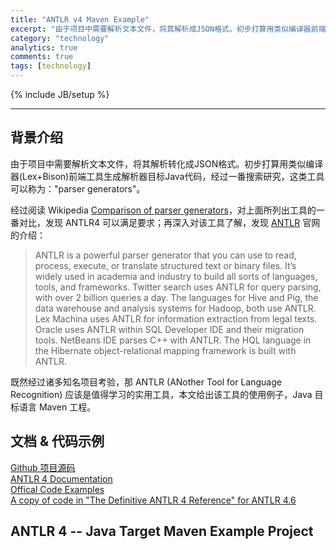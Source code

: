 ```yaml
---
title: "ANTLR v4 Maven Example"
excerpt: "由于项目中需要解析文本文件，将其解析成JSON格式。初步打算用类似编译器前端工具生成解析器目标Java代码，经过一番搜索研究，发现神器 ANTLR (ANother Tool for Language Recognition)，本文给出该工具的使用例子。"
category: "technology"
analytics: true
comments: true
tags: [technology]
---
```

{% include JB/setup %}

<!-- TODO -->

---

## 背景介绍

由于项目中需要解析文本文件，将其解析转化成JSON格式。初步打算用类似编译器(Lex+Bison)前端工具生成解析器目标Java代码，经过一番搜索研究，这类工具可以称为："parser generators"。

经过阅读 Wikipedia [Comparison of parser generators](https://en.wikipedia.org/wiki/Comparison_of_parser_generators)，对上面所列出工具的一番对比，发现 ANTLR4 可以满足要求；再深入对该工具了解，发现 [ANTLR](http://www.antlr.org/index.html) 官网的介绍：

> ANTLR is a powerful parser generator that you can use to read, process, execute, or translate structured text or binary files. It’s widely used in academia and industry to build all sorts of languages, tools, and frameworks. Twitter search uses ANTLR for query parsing, with over 2 billion queries a day. The languages for Hive and Pig, the data warehouse and analysis systems for Hadoop, both use ANTLR. Lex Machina uses ANTLR for information extraction from legal texts. Oracle uses ANTLR within SQL Developer IDE and their migration tools. NetBeans IDE parses C++ with ANTLR. The HQL language in the Hibernate object-relational mapping framework is built with ANTLR.

既然经过诸多知名项目考验，那 ANTLR (ANother Tool for Language Recognition) 应该是值得学习的实用工具，本文给出该工具的使用例子，Java 目标语言 Maven 工程。


## 文档 & 代码示例

[Github 项目源码](https://github.com/antlr/antlr4)  
[ANTLR 4 Documentation](https://github.com/antlr/antlr4/blob/master/doc/index.md)  
[Offical Code Examples](https://media.pragprog.com/titles/tpantlr2/code/tpantlr2-code.tgz)  
[A copy of code in "The Definitive ANTLR 4 Reference" for ANTLR 4.6](https://github.com/blindpirate/the-definitive-antlr4-reference-code)  

## ANTLR 4 -- Java Target Maven Example Project

